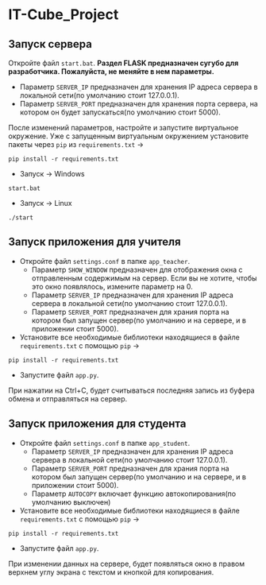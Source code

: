 # IT-Cube_Project
## Запуск сервера
Откройте файл ```start.bat```. **Раздел FLASK предназначен сугубо для разработчика. Пожалуйста, не меняйте в нем параметры.**
  * Параметр ```SERVER_IP``` предназначен для хранения IP адреса сервера в локальной сети(по умолчанию стоит 127.0.0.1).
  * Параметр ```SERVER_PORT``` предназначен для хранения порта сервера, на котором он будет запускаться(по умолчанию стоит 5000).

После изменений параметров, настройте и запустите виртуальное окружение. Уже с запущенным виртуальным окружением установите пакеты через ```pip``` из ```requirements.txt``` ->
```
pip install -r requirements.txt
```
* Запуск -> Windows
```batch
start.bat
```
* Запуск -> Linux
```shell
./start
```
## Запуск приложения для учителя
* Откройте файл ```settings.conf``` в папке ```app_teacher```.
  * Параметр ```SHOW_WINDOW``` предназначен для отображения окна с отправленным содержимым на сервер. Если вы не хотите, чтобы это окно появлялось, измените параметр на 0.
  * Параметр ```SERVER_IP``` предназначен для хранения IP адреса сервера в локальной сети(по умолчанию стоит 127.0.0.1).
  * Параметр ```SERVER_PORT``` предназначен для храния порта на котором был запущен сервер(по умолчанию и на сервере, и в приложении стоит 5000).
* Установите все необходимые библиотеки находящиеся в файле ```requirements.txt``` с помощью ```pip``` ->
```
pip install -r requirements.txt
```
* Запустите файл ```app.py```.

При нажатии на Ctrl+C, будет считываться последняя запись из буфера обмена и отправляться на сервер.

## Запуск приложения для студента
* Откройте файл ```settings.conf``` в папке ```app_student```.
  * Параметр ```SERVER_IP``` предназначен для хранения IP адреса сервера в локальной сети(по умолчанию стоит 127.0.0.1).
  * Параметр ```SERVER_PORT``` предназначен для храния порта на котором был запущен сервер(по умолчанию и на сервере, и в приложении стоит 5000).
  * Параметр ```AUTOCOPY``` включает функцию автокопирования(по умолчанию выключен)
* Установите все необходимые библиотеки находящиеся в файле ```requirements.txt``` с помощью ```pip``` ->
```
pip install -r requirements.txt
```
* Запустите файл ```app.py```.

При изменении данных на сервере, будет появляться окно в правом верхнем углу экрана с текстом и кнопкой для копирования.
